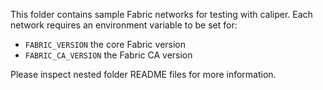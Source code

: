 This folder contains sample Fabric networks for testing with caliper. Each network requires an environment variable to be set for:
 - `FABRIC_VERSION` the core Fabric version
 - `FABRIC_CA_VERSION` the Fabric CA version

Please inspect nested folder README files for more information.